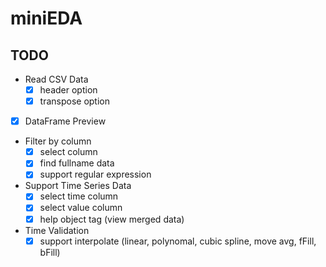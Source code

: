 # miniEDA

## TODO
- Read CSV Data
  - [x] header option
  - [x] transpose option 
- [x] DataFrame Preview
- Filter by column
  - [x] select column
  - [x] find fullname data
  - [x] support regular expression
- Support Time Series Data
  - [x] select time column
  - [x] select value column
  - [x] help object tag (view merged data)
- Time Validation
  - [x] support interpolate (linear, polynomal, cubic spline, move avg, fFill, bFill)
